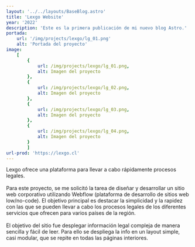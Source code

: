 ```yaml
---
layout: '../../layouts/BaseBlog.astro'
title: 'Lexgo Website'
year: '2022'
description: 'Este es la primera publicación de mi nuevo blog Astro.'
portada: 
    url: '/img/projects/lexgo/lg_01.png'
    alt: 'Portada del proyecto'
image:
    [
        {
            url: /img/projects/lexgo/lg_01.png,
            alt: Imagen del proyecto
        },
        {
            url: /img/projects/lexgo/lg_02.png,
            alt: Imagen del proyecto
        },
        {
            url: /img/projects/lexgo/lg_03.png,
            alt: Imagen del proyecto
        },
        {
            url: /img/projects/lexgo/lg_04.png,
            alt: Imagen del proyecto
        }
        ]
url-prod: 'https://lexgo.cl'
---
```

Lexgo ofrece una plataforma para llevar a cabo rápidamente procesos legales.
\
\
Para este proyecto, se me solicitó la tarea de diseñar y desarrollar un sitio web corporativo utilizando Webflow (plataforma de desarrollo de sitios web low/no-code). El objetivo principal es destacar la simplicidad y la rapidez con las que se pueden llevar a cabo los procesos legales de los diferentes servicios que ofrecen para varios países de la región.
\
\
El objetivo del sitio fue desplegar información legal compleja de manera sencilla y fácil de leer. Para ello se despliega la info en un layout simple, casi modular, que se repite en todas las páginas interiores.
